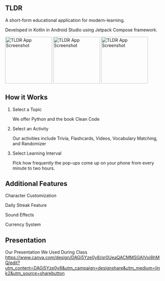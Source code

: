 ## TLDR 
A short-form educational application for modern-learning. 

Developed in Kotlin in Android Studio using Jetpack Compose framework.

<img src="https://github.com/user-attachments/assets/bfcfb14a-20e2-414e-abd6-ea66eaebabc1" width="150" alt="TLDR App Screenshot">
<img src="https://github.com/user-attachments/assets/08127949-46b2-465d-95cc-7f0daaa340af" width="150" alt="TLDR App Screenshot">
<img src="https://github.com/user-attachments/assets/889d271c-b2f6-4e98-8910-0e6d1db94301" width="150" alt="TLDR App Screenshot">

## How it Works
1) Select a Topic

   We offer Python and the book Clean Code
3) Select an Activity

    Our activities include Trivia, Flashcards, Videos, Vocabulary Matching, and Randomizer
5) Select Learning Interval

   Pick how frequently the pop-ups come up on your phone from every minute to two hours.

## Additional Features

Character Customization

Daily Streak Feature

Sound Effects

Currency System

## Presentation
Our Presentation We Used During Class
https://www.canva.com/design/DAGi5Yze0y8/qr0UeaQACMMSGAIVoi8hMQ/edit?utm_content=DAGi5Yze0y8&utm_campaign=designshare&utm_medium=link2&utm_source=sharebutton
